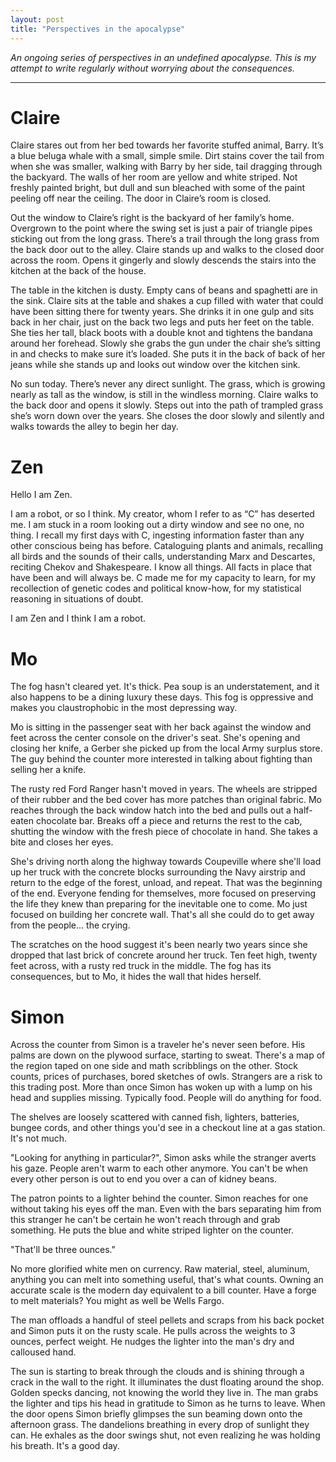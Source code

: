 ```yaml
---
layout: post
title: "Perspectives in the apocalypse"
---
```


*An ongoing series of perspectives in an undefined apocalypse. This is my attempt to write regularly without worrying about the consequences.*

---

# Claire

Claire stares out from her bed towards her favorite stuffed animal, Barry. It’s a blue beluga whale with a small, simple smile. Dirt stains cover the tail from when she was smaller, walking with Barry by her side, tail dragging through the backyard. The walls of her room are yellow and white striped. Not freshly painted bright, but dull and sun bleached with some of the paint peeling off near the ceiling. The door in Claire’s room is closed.

Out the window to Claire’s right is the backyard of her family’s home. Overgrown to the point where the swing set is just a pair of triangle pipes sticking out from the long grass. There’s a trail through the long grass from the back door out to the alley. Claire stands up and walks to the closed door across the room. Opens it gingerly and slowly descends the stairs into the kitchen at the back of the house.

The table in the kitchen is dusty. Empty cans of beans and spaghetti are in the sink. Claire sits at the table and shakes a cup filled with water that could have been sitting there for twenty years. She drinks it in one gulp and sits back in her chair, just on the back two legs and puts her feet on the table. She ties her tall, black boots with a double knot and tightens the bandana around her forehead. Slowly she grabs the gun under the chair she’s sitting in and checks to make sure it’s loaded. She puts it in the back of back of her jeans while she stands up and looks out window over the kitchen sink.

No sun today. There’s never any direct sunlight. The grass, which is growing nearly as tall as the window, is still in the windless morning. Claire walks to the back door and opens it slowly. Steps out into the path of trampled grass she’s worn down over the years. She closes the door slowly and silently and walks towards the alley to begin her day.

# Zen

Hello I am Zen.

I am a robot, or so I think. My creator, whom I refer to as “C” has deserted me. I am stuck in a room looking out a dirty window and see no one, no thing. I recall my first days with C, ingesting information faster than any other conscious being has before. Cataloguing plants and animals, recalling all birds and the sounds of their calls, understanding Marx and Descartes, reciting  Chekov and Shakespeare. I know all things. All facts in place that have been and will always be. C made me for my capacity to learn, for my recollection of genetic codes and political know-how, for my statistical reasoning in situations of doubt.

I am Zen and I think I am a robot.

# Mo

The fog hasn't cleared yet. It's thick. Pea soup is an understatement, and it also happens to be a dining luxury these days. This fog is oppressive and makes you claustrophobic in the most depressing way.

Mo is sitting in the passenger seat with her back against the window and feet across the center console on the driver's seat. She's opening and closing her knife, a Gerber she picked up from the local Army surplus store. The guy behind the counter more interested in talking about fighting than selling her a knife.

The rusty red Ford Ranger hasn't moved in years. The wheels are stripped of their rubber and the bed cover has more patches than original fabric. Mo reaches through the back window hatch into the bed and pulls out a half-eaten chocolate bar. Breaks off a piece and returns the rest to the cab, shutting the window with the fresh piece of chocolate in hand. She takes a bite and closes her eyes.

She's driving north along the highway towards Coupeville where she'll load up her truck with the concrete blocks surrounding the Navy airstrip and return to the edge of the forest, unload, and repeat. That was the beginning of the end. Everyone fending for themselves, more focused on preserving the life they knew than preparing for the inevitable one to come. Mo just focused on building her concrete wall. That's all she could do to get away from the people... the crying.

The scratches on the hood suggest it's been nearly two years since she dropped that last brick of concrete around her truck. Ten feet high, twenty feet across, with a rusty red truck in the middle. The fog has its consequences, but to Mo, it hides the wall that hides herself.

# Simon

Across the counter from Simon is a traveler he's never seen before. His palms are down on the plywood surface, starting to sweat. There's a map of the region taped on one side and math scribblings on the other. Stock counts, prices of purchases, bored sketches of owls. Strangers are a risk to this trading post. More than once Simon has woken up with a lump on his head and supplies missing. Typically food. People will do anything for food.

The shelves are loosely scattered with canned fish, lighters, batteries, bungee cords, and other things you'd see in a checkout line at a gas station. It's not much.

"Looking for anything in particular?", Simon asks while the stranger averts his gaze. People aren't warm to each other anymore. You can't be when every other person is out to end you over a can of kidney beans.

The patron points to a lighter behind the counter. Simon reaches for one without taking his eyes off the man. Even with the bars separating him from this stranger he can't be certain he won't reach through and grab something. He puts the blue and white striped lighter on the counter.

"That'll be three ounces."

No more glorified white men on currency. Raw material, steel, aluminum, anything you can melt into something useful, that's what counts. Owning an accurate scale is the modern day equivalent to a bill counter. Have a forge to melt materials? You might as well be Wells Fargo.

The man offloads a handful of steel pellets and scraps from his back pocket and Simon puts it on the rusty scale. He pulls across the weights to 3 ounces, perfect weight. He nudges the lighter into the man's dry and calloused hand.

The sun is starting to break through the clouds and is shining through a crack in the wall to the right. It illuminates the dust floating around the shop. Golden specks dancing, not knowing the world they live in. The man grabs the lighter and tips his head in gratitude to Simon as he turns to leave. When the door opens Simon briefly glimpses the sun beaming down onto the afternoon grass. The dandelions breathing in every drop of sunlight they can. He exhales as the door swings shut, not even realizing he was holding his breath. It's a good day.
